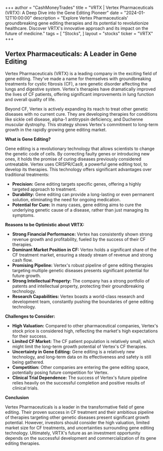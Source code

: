 +++
author = "CashMoneyTrades"
title = "VRTX |  Vertex Pharmaceuticals (VRTX): A Deep Dive into the Gene Editing Pioneer"
date = "2024-01-12T10:00:00"
description = "Explore Vertex Pharmaceuticals' groundbreaking gene editing therapies and its potential to revolutionize healthcare. Discover VRTX's innovative approach and its impact on the future of medicine."
tags = [
"Stocks",
]
layout = "stocks"
ticker = "VRTX"
+++
        


## Vertex Pharmaceuticals: A Leader in Gene Editing

Vertex Pharmaceuticals (VRTX) is a leading company in the exciting field of gene editing. They've made a name for themselves with groundbreaking treatments for cystic fibrosis (CF), a rare genetic disorder affecting the lungs and digestive system. Vertex's therapies have dramatically improved the lives of CF patients, offering significant improvements in lung function and overall quality of life.

Beyond CF, Vertex is actively expanding its reach to treat other genetic diseases with no current cure. They are developing therapies for conditions like sickle cell disease, alpha-1 antitrypsin deficiency, and Duchenne muscular dystrophy. This strategy shows Vertex's commitment to long-term growth in the rapidly growing gene editing market.

**What is Gene Editing?**

Gene editing is a revolutionary technology that allows scientists to change the genetic code of cells. By correcting faulty genes or introducing new ones, it holds the promise of curing diseases previously considered untreatable. Vertex uses CRISPR/Cas9, a powerful gene editing tool, to develop its therapies. This technology offers significant advantages over traditional treatments:

* **Precision:** Gene editing targets specific genes, offering a highly targeted approach to treatment.
* **Durability:** Gene editing can provide a long-lasting or even permanent solution, eliminating the need for ongoing medication.
* **Potential for Cure:** In many cases, gene editing aims to cure the underlying genetic cause of a disease, rather than just managing its symptoms.

**Reasons to be Optimistic about VRTX:**

* **Strong Financial Performance:** Vertex has consistently shown strong revenue growth and profitability, fueled by the success of their CF therapies.
* **Dominant Market Position in CF:** Vertex holds a significant share of the CF treatment market, ensuring a steady stream of revenue and strong cash flow.
* **Promising Pipeline:** Vertex's robust pipeline of gene editing therapies targeting multiple genetic diseases presents significant potential for future growth.
* **Strong Intellectual Property:** The company has a strong portfolio of patents and intellectual property, protecting their groundbreaking technology.
* **Research Capabilities:** Vertex boasts a world-class research and development team, constantly pushing the boundaries of gene editing technology.

**Challenges to Consider:**

* **High Valuation:** Compared to other pharmaceutical companies, Vertex's stock price is considered high, reflecting the market's high expectations for their success.
* **Limited CF Market:** The CF patient population is relatively small, which might limit the long-term growth potential of Vertex's CF therapies.
* **Uncertainty in Gene Editing:** Gene editing is a relatively new technology, and long-term data on its effectiveness and safety is still being gathered.
* **Competition:** Other companies are entering the gene editing space, potentially posing future competition for Vertex.
* **Clinical Trial Dependence:** The success of Vertex's future pipeline relies heavily on the successful completion and positive results of clinical trials.

**Conclusion**

Vertex Pharmaceuticals is a leader in the transformative field of gene editing. Their proven success in CF treatment and their ambitious pipeline of therapies targeting other genetic diseases present significant growth potential. However, investors should consider the high valuation, limited market size for CF treatments, and uncertainties surrounding gene editing technology. Ultimately, VRTX's future as an investment opportunity depends on the successful development and commercialization of its gene editing therapies. 

        